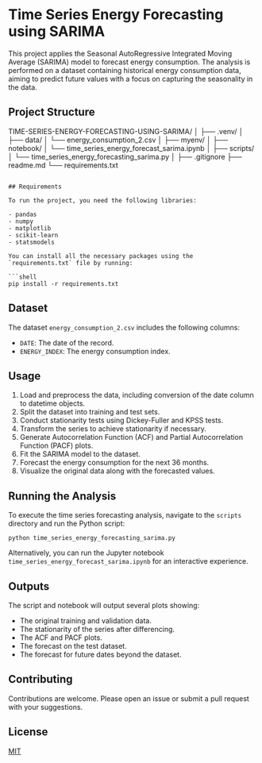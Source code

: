 # Time Series Energy Forecasting using SARIMA
This project applies the Seasonal AutoRegressive Integrated Moving Average (SARIMA) model to forecast energy consumption. The analysis is performed on a dataset containing historical energy consumption data, aiming to predict future values with a focus on capturing the seasonality in the data.
## Project Structure

TIME-SERIES-ENERGY-FORECASTING-USING-SARIMA/
│
├── .venv/
│
├── data/
│   └── energy_consumption_2.csv
│
├── myenv/
│
├── notebook/
│   └── time_series_energy_forecast_sarima.ipynb
│
├── scripts/
│   └── time_series_energy_forecasting_sarima.py
│
├── .gitignore
├── readme.md
└── requirements.txt
```

## Requirements

To run the project, you need the following libraries:

- pandas
- numpy
- matplotlib
- scikit-learn
- statsmodels

You can install all the necessary packages using the `requirements.txt` file by running:

```shell
pip install -r requirements.txt
```

## Dataset

The dataset `energy_consumption_2.csv` includes the following columns:

- `DATE`: The date of the record.
- `ENERGY_INDEX`: The energy consumption index.

## Usage

1. Load and preprocess the data, including conversion of the date column to datetime objects.
2. Split the dataset into training and test sets.
3. Conduct stationarity tests using Dickey-Fuller and KPSS tests.
4. Transform the series to achieve stationarity if necessary.
5. Generate Autocorrelation Function (ACF) and Partial Autocorrelation Function (PACF) plots.
6. Fit the SARIMA model to the dataset.
7. Forecast the energy consumption for the next 36 months.
8. Visualize the original data along with the forecasted values.

## Running the Analysis

To execute the time series forecasting analysis, navigate to the `scripts` directory and run the Python script:

```shell
python time_series_energy_forecasting_sarima.py
```

Alternatively, you can run the Jupyter notebook `time_series_energy_forecast_sarima.ipynb` for an interactive experience.

## Outputs

The script and notebook will output several plots showing:

- The original training and validation data.
- The stationarity of the series after differencing.
- The ACF and PACF plots.
- The forecast on the test dataset.
- The forecast for future dates beyond the dataset.

## Contributing

Contributions are welcome. Please open an issue or submit a pull request with your suggestions.

## License

[MIT](LICENSE)

